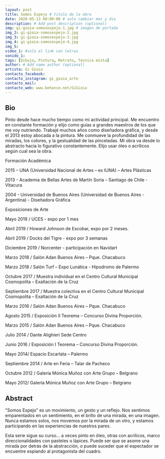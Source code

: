 ```yaml
---
layout: post
title: Somos Espejo # titulo de la obra
date: 2020-05-13 00:09:00 # solo cambiar mes y dia
description: # Add post description (optional)
img: gi-gioia-somosespejo-1.jpg # imagen de portada
img_2: gi-gioia-somosespejo-2.jpg
img_3: gi-gioia-somosespejo-3.jpg
img_4: gi-gioia-somosespejo-4.jpg
img_5:
video_1: #solo el link con letras
sonido_1:
tags: [Dibujo, Pintura, Retrato, Tecnica mixta]
author: # Add name author (optional)
artista: Gi Gioia
contacto_facebook: 
contacto_instagram: gi_gioia_arte
contacto_mail: 
contacto_web: www.behance.net/GiGioia
---
```


## Bio

Pinto desde hace mucho tiempo como mi actividad principal. Me encuentro en constante formación y elijo como guías a grandes maestros de los que me voy nutriendo. Trabajé muchos años como diseñadora gráfica, y desde el 2013 estoy abocada a la pintura.
Me conmueve la profundidad de las miradas, los colores, y la gestualidad de las pinceladas. Mi obra va desde lo abstracto hacia lo figurativo constantemente. Elijo usar óleo o acrílicos según cual sea la obra.

Formación Académica



2015 – UNA (Universidad Nacional de Artes – ex IUNA) – Artes Plásticas 

2013 - Academia de Bellas Artes de Martín Soria – Santiago de Chile - Vitacura 

2004 - Universidad de Buenos Aires (Universidad de Buenos Aires - Argentina) - Diseñadora Gráfica


Exposiciones de Arte



Mayo 2019 / UCES - expo por 1 mes 

Abril 2019 / Howard Johnson de Escobar, expo por 2 meses. 

Abril 2019 / Docks del Tigre - expo por 3 semanas 

Diciembre 2019 / Norcenter - participación en Navidart 

Marzo 2018 / Salón Adan Buenos Aires – Pque. Chacabuco 

Marzo 2018 / Salón Turf – Expo Lunática - Hipodromo de Palermo 

Octubre 2017 / Muestra individual en el Centro Cultural Municipal Cosmopolita – Exaltación de la Cruz 

Septiembre 2017 / Muestra colectiva en el Centro Cultural Municipal Cosmopolita – Exaltación de la Cruz 

Marzo 2016 / Salón Adan Buenos Aires – Pque. Chacabuco 

Agosto 2015 / Exposición II Teorema – Concurso Divina Proporción. 

Marzo 2015 / Salón Adan Buenos Aires – Pque. Chacabuco 

Julio 2014 / Dante Alighieri Sede Centro 

Junio 2016 / Exposición I Teorema – Concurso Divina Proporción. 

Mayo 2014/ Espacio Escarlata – Palermo 

Septiembre 2014 / Arte en Feria – Talar de Pacheco 

Octubre 2012 / Galería Mónica Muñoz con Arte Grupo – Belgrano 

Mayo 2012/ Galería Mónica Muñoz con Arte Grupo – Belgrano  


## Abstract

"Somos Espejo" es un movimiento, un gesto y un reflejo. Nos sentimos emparentados en un sentimiento, en el brillo de una mirada, en una imagen. Nunca estamos solos, nos movemos por la mirada de un otro, y estamos participando en las experiencias de nuestros pares. 

Esta serie sigue su curso... a veces pinto en óleo, otras con acrílicos, marco direccionalidades con pasteles o lápices. Puede ser que se asome una mirada por detrás de la abstracción, o puede suceder que el espectador se encuentre espiando al protagonista del cuadro.
